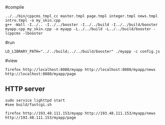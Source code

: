 
#compile

~~~ { .bash }
../../bin/cppcms_tmpl_cc master.tmpl page.tmpl integer.tmpl news.tmpl intro.tmpl -o my_skin.cpp
g++ -Wall -I../.. -I../../booster -I../../build -I../../build/booster myapp.cpp my_skin.cpp -o myapp -L../../build -L../../build/booster -lcppcms -lbooster 
~~~

#run

~~~ { .bash }
LD_LIBRARY_PATH="../../build;../../build/booster" ./myapp -c config.js
~~~          

#view

~~~ { .bash }
firefox http://localhost:8080/myapp http://localhost:8080/myapp/news  http://localhost:8080/myapp/page
~~~

## HTTP server

~~~ { .bash }
sudo service lighttpd start
#see build/fastcgi.sh
~~~

~~~ { .bash }
firefox http://193.48.111.153/myapp http://193.48.111.153/myapp/news http://193.48.111.153/myapp/page
~~~
